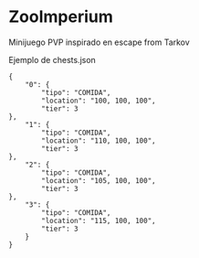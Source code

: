 # ZooImperium
Minijuego PVP inspirado en escape from Tarkov


Ejemplo de chests.json

    {
        "0": {
    	    "tipo": "COMIDA",
    	    "location": "100, 100, 100",
        	"tier": 3
    },
        "1": {
    	    "tipo": "COMIDA",
    	    "location": "110, 100, 100",
    	    "tier": 3
    },
        "2": {
    	    "tipo": "COMIDA",
    	    "location": "105, 100, 100",
    	    "tier": 3
    },
        "3": {
    	    "tipo": "COMIDA",
    	    "location": "115, 100, 100",
    	    "tier": 3
        }
    }
